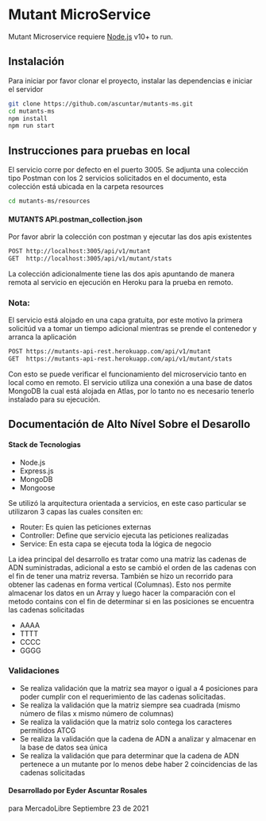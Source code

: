 # Mutant MicroService

Mutant Microservice requiere [Node.js](https://nodejs.org/) v10+ to run.

## Instalación

Para iniciar por favor clonar el proyecto, instalar las dependencias e iniciar el servidor

```sh
git clone https://github.com/ascuntar/mutants-ms.git
cd mutants-ms
npm install
npm run start
```

## Instrucciones para pruebas en local

El servicio corre por defecto en el puerto 3005.
Se adjunta una colección tipo Postman con los 2 servicios solicitados en el documento, esta colección está ubicada en la carpeta resources

```sh
cd mutants-ms/resources
```

#### MUTANTS API.postman_collection.json

Por favor abrir la colección con postman y ejecutar las dos apis existentes

```sh
POST http://localhost:3005/api/v1/mutant
GET  http://localhost:3005/api/v1/mutant/stats
```

La colección adicionalmente tiene las dos apis apuntando de manera remota al servicio en ejecución en Heroku para la prueba en remoto.

### Nota:

El servicio está alojado en una capa gratuita, por este motivo la primera solicitúd va a tomar un tiempo adicional mientras se prende el contenedor y arranca la aplicación

```sh
POST https://mutants-api-rest.herokuapp.com/api/v1/mutant
GET  https://mutants-api-rest.herokuapp.com/api/v1/mutant/stats
```

Con esto se puede verificar el funcionamiento del microservicio tanto en local como en remoto.
El servicio utiliza una conexión a una base de datos MongoDB la cual está alojada en Atlas, por lo tanto no es necesario tenerlo instalado para su ejecución.

## Documentación de Alto Nível Sobre el Desarollo

#### Stack de Tecnologias

- Node.js
- Express.js
- MongoDB
- Mongoose

Se utilizó la arquitectura orientada a servicios, en este caso particular se utilizaron 3 capas las cuales consiten en:

- Router: Es quien las peticiones externas
- Controller: Define que servicio ejecuta las peticiones realizadas
- Service: En esta capa se ejecuta toda la lógica de negocio

La idea principal del desarrollo es tratar como una matriz las cadenas de ADN suministradas, adicional a esto se cambió el orden de las cadenas con el fin de tener una matriz reversa. También se hizo un recorrido para obtener las cadenas en forma vertical (Columnas). Esto nos permite almacenar los datos en un Array y luego hacer la comparación con el metodo contains con el fin de determinar si en las posiciones se encuentra las cadenas solicitadas

- AAAA
- TTTT
- CCCC
- GGGG

### Validaciones

- Se realiza validación que la matriz sea mayor o igual a 4 posiciones para poder cumplir con el requerimiento de las cadenas solicitadas.
- Se realiza la validación que la matriz siempre sea cuadrada (mismo número de filas x mismo número de columnas)
- Se realiza la validación que la matriz solo contega los caracteres permitidos ATCG
- Se realiza la validación que la cadena de ADN a analizar y almacenar en la base de datos sea única
- Se realiza la validación que para determinar que la cadena de ADN pertenece a un mutante por lo menos debe haber 2 coincidencias de las cadenas solicitadas

#### Desarrollado por Eyder Ascuntar Rosales

para MercadoLibre
Septiembre 23 de 2021
